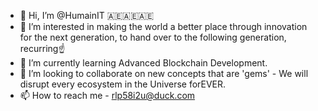- 👋 Hi, I’m @HumainIT  🇦🇪🇦🇪🇦🇪
- 👀 I’m interested in making the world a better place through innovation for the next generation, to hand over to the following generation, recurring☝️
- 🌱 I’m currently learning Advanced Blockchain Development.
- 💞️ I’m looking to collaborate on new concepts that are 'gems' - We will disrupt every ecosystem in the Universe forEVER.
- 📫 How to reach me - rlp58i2u@duck.com

<!---
HumainIT/HumainIT is a ✨ special ✨ repository because its `README.md` (this file) appears on your GitHub profile.
You can click the Preview link to take a look at your changes.
--->
